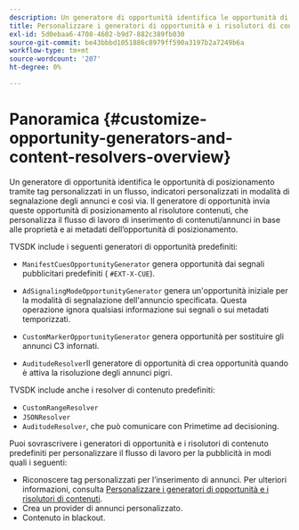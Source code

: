 ```yaml
---
description: Un generatore di opportunità identifica le opportunità di posizionamento tramite tag personalizzati in un flusso, indicatori personalizzati in modalità di segnalazione degli annunci e così via. Il generatore di opportunità invia queste opportunità di posizionamento al risolutore contenuti, che personalizza il flusso di lavoro di inserimento di contenuti/annunci in base alle proprietà e ai metadati dell’opportunità di posizionamento.
title: Personalizzare i generatori di opportunità e i risolutori di contenuti
exl-id: 5d0ebaa6-4708-4602-b9d7-882c389fb030
source-git-commit: be43bbbd1051886c8979ff590a3197b2a7249b6a
workflow-type: tm+mt
source-wordcount: '207'
ht-degree: 0%

---
```


# Panoramica {#customize-opportunity-generators-and-content-resolvers-overview}

Un generatore di opportunità identifica le opportunità di posizionamento tramite tag personalizzati in un flusso, indicatori personalizzati in modalità di segnalazione degli annunci e così via. Il generatore di opportunità invia queste opportunità di posizionamento al risolutore contenuti, che personalizza il flusso di lavoro di inserimento di contenuti/annunci in base alle proprietà e ai metadati dell’opportunità di posizionamento.

TVSDK include i seguenti generatori di opportunità predefiniti:

* `ManifestCuesOpportunityGenerator` genera opportunità dai segnali pubblicitari predefiniti ( `#EXT-X-CUE`).

* `AdSignalingModeOpportunityGenerator` genera un&#39;opportunità iniziale per la modalità di segnalazione dell&#39;annuncio specificata. Questa operazione ignora qualsiasi informazione sui segnali o sui metadati temporizzati.
* `CustomMarkerOpportunityGenerator` genera opportunità per sostituire gli annunci C3 infornati.
* `AuditudeResolver`Il generatore di opportunità di crea opportunità quando è attiva la risoluzione degli annunci pigri.

TVSDK include anche i resolver di contenuto predefiniti:

* `CustomRangeResolver`
* `JSONResolver`
* `AuditudeResolver`, che può comunicare con Primetime ad decisioning.

Puoi sovrascrivere i generatori di opportunità e i risolutori di contenuto predefiniti per personalizzare il flusso di lavoro per la pubblicità in modi quali i seguenti:

* Riconoscere tag personalizzati per l’inserimento di annunci. Per ulteriori informazioni, consulta [Personalizzare i generatori di opportunità e i risolutori di contenuti](../../../../tvsdk-3x-android-prog/android-3x-advertising/ad-insertion/content-resolver/android-3x-content-resolver.md).
* Crea un provider di annunci personalizzato.
* Contenuto in blackout.
